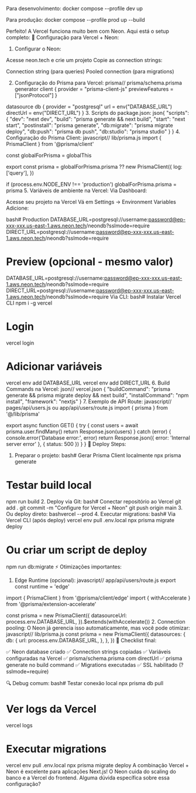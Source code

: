 Para desenvolvimento:
docker compose --profile dev up

Para produção:
docker compose --profile prod up --build


Perfeito! A Vercel funciona muito bem com Neon. Aqui está o setup completo:
🚀 Configuração para Vercel + Neon:
1. Configurar o Neon:

Acesse neon.tech e crie um projeto
Copie as connection strings:

Connection string (para queries)
Pooled connection (para migrations)



2. Configuração do Prisma para Vercel:
prisma// prisma/schema.prisma
generator client {
  provider = "prisma-client-js"
  previewFeatures = ["jsonProtocol"]
}

datasource db {
  provider  = "postgresql"
  url       = env("DATABASE_URL")
  directUrl = env("DIRECT_URL")
}
3. Scripts do package.json:
json{
  "scripts": {
    "dev": "next dev",
    "build": "prisma generate && next build",
    "start": "next start",
    "postinstall": "prisma generate",
    "db:migrate": "prisma migrate deploy",
    "db:push": "prisma db push",
    "db:studio": "prisma studio"
  }
}
4. Configuração do Prisma Client:
javascript// lib/prisma.js
import { PrismaClient } from '@prisma/client'

const globalForPrisma = globalThis

export const prisma =
  globalForPrisma.prisma ??
  new PrismaClient({
    log: ['query'],
  })

if (process.env.NODE_ENV !== 'production') globalForPrisma.prisma = prisma
5. Variáveis de ambiente na Vercel:
Via Dashboard:

Acesse seu projeto na Vercel
Vá em Settings → Environment Variables
Adicione:

bash# Production
DATABASE_URL=postgresql://username:password@ep-xxx-xxx.us-east-1.aws.neon.tech/neondb?sslmode=require
DIRECT_URL=postgresql://username:password@ep-xxx-xxx.us-east-1.aws.neon.tech/neondb?sslmode=require

# Preview (opcional - mesmo valor)
DATABASE_URL=postgresql://username:password@ep-xxx-xxx.us-east-1.aws.neon.tech/neondb?sslmode=require
DIRECT_URL=postgresql://username:password@ep-xxx-xxx.us-east-1.aws.neon.tech/neondb?sslmode=require
Via CLI:
bash# Instalar Vercel CLI
npm i -g vercel

# Login
vercel login

# Adicionar variáveis
vercel env add DATABASE_URL
vercel env add DIRECT_URL
6. Build Commands na Vercel:
json// vercel.json
{
  "buildCommand": "prisma generate && prisma migrate deploy && next build",
  "installCommand": "npm install",
  "framework": "nextjs"
}
7. Exemplo de API Route:
javascript// pages/api/users.js ou app/api/users/route.js
import { prisma } from '@/lib/prisma'

export async function GET() {
  try {
    const users = await prisma.user.findMany()
    return Response.json(users)
  } catch (error) {
    console.error('Database error:', error)
    return Response.json({ error: 'Internal server error' }, { status: 500 })
  }
}
🔧 Deploy Steps:
1. Preparar o projeto:
bash# Gerar Prisma Client localmente
npx prisma generate

# Testar build local
npm run build
2. Deploy via Git:
bash# Conectar repositório ao Vercel
git add .
git commit -m "Configure for Vercel + Neon"
git push origin main
3. Ou deploy direto:
bashvercel --prod
4. Executar migrations:
bash# Via Vercel CLI (após deploy)
vercel env pull .env.local
npx prisma migrate deploy

# Ou criar um script de deploy
npm run db:migrate
⚡ Otimizações importantes:
1. Edge Runtime (opcional):
javascript// app/api/users/route.js
export const runtime = 'edge'

import { PrismaClient } from '@prisma/client/edge'
import { withAccelerate } from '@prisma/extension-accelerate'

const prisma = new PrismaClient({
  datasourceUrl: process.env.DATABASE_URL,
}).$extends(withAccelerate())
2. Connection pooling:
O Neon já gerencia isso automaticamente, mas você pode otimizar:
javascript// lib/prisma.js
const prisma = new PrismaClient({
  datasources: {
    db: {
      url: process.env.DATABASE_URL,
    },
  },
})
🚨 Checklist final:

✅ Neon database criado
✅ Connection strings copiadas
✅ Variáveis configuradas na Vercel
✅ prisma/schema.prisma com directUrl
✅ prisma generate no build command
✅ Migrations executadas
✅ SSL habilitado (?sslmode=require)

🔍 Debug comum:
bash# Testar conexão local
npx prisma db pull

# Ver logs da Vercel
vercel logs

# Executar migrations
vercel env pull .env.local
npx prisma migrate deploy
A combinação Vercel + Neon é excelente para aplicações Next.js! O Neon cuida do scaling do banco e a Vercel do frontend. Alguma dúvida específica sobre essa configuração?
